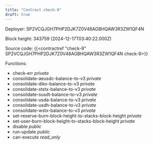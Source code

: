 ```yaml
---
title: "Contract check-9"
draft: true
---
```

Deployer: SP2VCQJGH7PHP2DJK7Z0V48AGBHQAW3R3ZW1QF4N


 



Block height: 343759 (2024-12-17T03:40:22.000Z)

Source code: {{<contractref "check-9" SP2VCQJGH7PHP2DJK7Z0V48AGBHQAW3R3ZW1QF4N check-9>}}

Functions:

* check-err _private_
* consolidate-aeusdc-balance-to-v3 _private_
* consolidate-diko-balance-to-v3 _private_
* consolidate-ststx-balance-to-v3 _private_
* consolidate-susdt-balance-to-v3 _private_
* consolidate-usda-balance-to-v3 _private_
* consolidate-usdh-balance-to-v3 _private_
* consolidate-wstx-balance-to-v3 _private_
* set-reserve-burn-block-height-to-stacks-block-height _private_
* set-user-burn-block-height-to-stacks-block-height _private_
* disable _public_
* run-update _public_
* can-execute _read_only_
